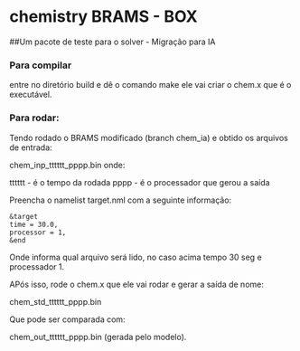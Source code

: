 # chemistry BRAMS - BOX
##Um pacote de teste para o solver - Migração para IA

### Para compilar

entre no diretório build e dê o comando make
ele vai criar o chem.x que é o executável.

### Para rodar:

Tendo rodado o BRAMS modificado (branch chem_ia) e obtido os arquivos de entrada:

chem_inp_tttttt_pppp.bin
onde:

tttttt - é o tempo da rodada
pppp - é o processador que gerou a saída

Preencha o namelist target.nml com a seguinte informação:

```
&target
time = 30.0,
processor = 1,
&end
```

Onde informa qual arquivo será lido, no caso acima tempo 30 seg e processador 1.

APós isso, rode o chem.x que ele vai rodar e gerar a saída de nome:

chem_std_tttttt_pppp.bin

Que pode ser comparada com:

chem_out_tttttt_pppp.bin (gerada pelo modelo).

